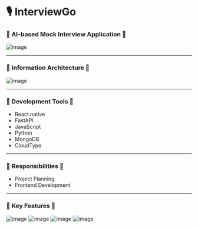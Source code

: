 # **🎙️ InterviewGo**
### 🔷 AI-based Mock Interview Application 🔷
![image](https://github.com/user-attachments/assets/df911c9d-643b-4865-b7aa-7cffd935928a)
* * *

### 🔷 Information Architecture 🔷
![image](https://github.com/user-attachments/assets/89058df7-f269-43eb-a365-3e37afec69dd)
* * *

### 🔷 Development Tools 🔷
- React native
- FastAPI
- JavaScript
- Python
- MongoDB
- CloudType
* * *

### 🔷 Responsibilities 🔷
- Project Planning
- Frontend Development
* * *

### 🔷 Key Features 🔷
![image](https://github.com/user-attachments/assets/4b66348a-8bc7-4553-a861-bf77852bfd81)
![image](https://github.com/user-attachments/assets/9963c407-a65e-492c-85bc-507ec3c5649d)
![image](https://github.com/user-attachments/assets/4775a1cd-4a31-4430-8b4d-9f16d98dfb39)
![image](https://github.com/user-attachments/assets/3b13c88c-8440-451f-929b-d44f01b3d659)


